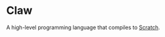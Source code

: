 # Claw

A high-level programming language that compiles to [Scratch](https://github.com/scratchfoundation/scratch-vm).

